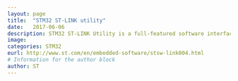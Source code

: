 ```yaml
---
layout: page
title:  "STM32 ST-LINK utility"
date:   2017-06-06 
description: STM32 ST-LINK Utility is a full-featured software interface for programming STM32 microcontrollers.It provides an easy-to-use and efficient environment for reading, writing and verifying a memory device.
image: 
categories: STM32
eurl: http://www.st.com/en/embedded-software/stsw-link004.html
# Information for the author block
author: ST
---
```



